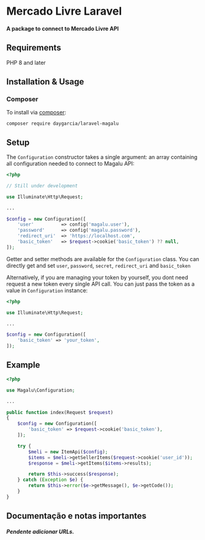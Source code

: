 # Mercado Livre Laravel

<h4>A package to connect to Mercado Livre API</h4>

## Requirements

PHP 8 and later

## Installation & Usage

### Composer

To install via [composer](http://getcomposer.org/):

```
composer require daygarcia/laravel-magalu
```

## Setup

The `Configuration` constructor takes a single argument: an array containing all configuration needed to connect to Magalu API:

```php
<?php

// Still under development

use Illuminate\Http\Request;

...

$config = new Configuration([
    'user'          => config('magalu.user'),
    'password'      => config('magalu.password'),
    'redirect_uri'  => 'https://localhost.com',
    'basic_token'   => $request->cookie('basic_token') ?? null,
]);


```

Getter and setter methods are available for the `Configuration` class. You can directly get and set `user`, `password`, `secret`, `redirect_uri` and `basic_token`

Alternatively, if you are managing your token by yourself, you dont need request a new token every single API call. You can just pass the token as a value in `Configuration` instance:

```php
<?php

use Illuminate\Http\Request;

...

$config = new Configuration([
    'basic_token' => 'your_token',
]);


```

## Example

```php
<?php

use Magalu\Configuration;

...

public function index(Request $request)
{
    $config = new Configuration([
        'basic_token' => $request->cookie('basic_token'),
    ]);

    try {
        $meli = new ItemApi($config);
        $items = $meli->getSellerItems($request->cookie('user_id'));
        $response = $meli->getItems($items->results);

        return $this->success($response);
    } catch (Exception $e) {
        return $this->error($e->getMessage(), $e->getCode());
    }
}


```

## Documentação e notas importantes

##### Pendente adicionar URLs.
